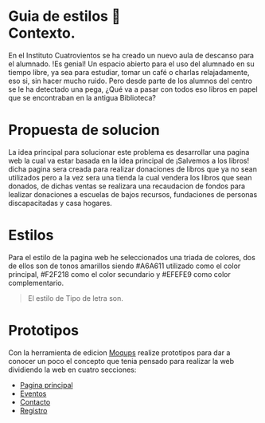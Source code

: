 # Guia de estilos  :wave: <br>Contexto.
En el Instituto Cuatrovientos se ha creado un nuevo aula de descanso para el alumnado. !Es genial! Un espacio abierto para el uso del alumnado en su tiempo libre, ya sea para estudiar, tomar un café o charlas relajadamente, eso si, sin hacer mucho ruido.
Pero desde parte de los alumnos del centro se le ha detectado una pega, ¿Qué va a pasar con todos eso libros en papel que se encontraban en la antigua Biblioteca?

# Propuesta de solucion
La idea principal para solucionar este problema es desarrollar una pagina web la cual va estar basada en la idea principal de ¡Salvemos a los libros! dicha pagina sera creada para realizar donaciones de libros que ya no sean utilizados pero a la vez sera una tienda la cual vendera los libros que sean donados, de dichas ventas se realizara una recaudacion de fondos para lealizar donaciones a escuelas de bajos recursos, fundaciones de personas discapacitadas y casa hogares.


# Estilos
Para el estilo de la pagina web he seleccionados una triada de colores, dos de ellos son de tonos amarillos siendo #A6A611  utilizado como el color principal, #F2F218 como el color secundario y #EFEFE9 como color complementario.

>El estilo de Tipo de letra son.

# Prototipos
Con la herramienta de edicion [Moqups](https://moqups.com) realize prototipos para dar a conocer un poco el concepto que tenia pensado para realizar la web dividiendo la web en cuatro secciones:

* [Pagina principal](https://github.com/luz20026/iaw22-learning-github/blob/main/principal.png)
* [Eventos](https://github.com/luz20026/iaw22-learning-github/blob/main/secundaria.png)
* [Contacto](https://github.com/luz20026/iaw22-learning-github/blob/main/contacto.png)
* [Registro](https://github.com/luz20026/iaw22-learning-github/blob/main/Registro.png)
